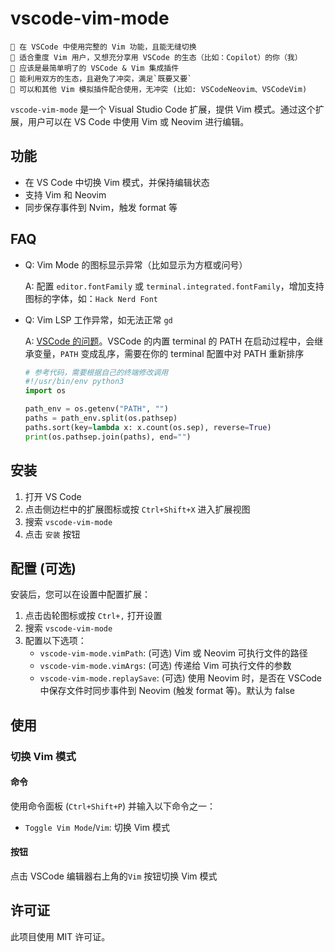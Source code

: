 # vscode-vim-mode

```
🌟 在 VSCode 中使用完整的 Vim 功能，且能无缝切换
🌟 适合重度 Vim 用户，又想充分享用 VSCode 的生态（比如：Copilot）的你（我）
🌟 应该是最简单明了的 VSCode & Vim 集成插件
🌟 能利用双方的生态，且避免了冲突，满足`既要又要`
🌟 可以和其他 Vim 模拟插件配合使用，无冲突 (比如: VSCodeNeovim、VSCodeVim)
```

`vscode-vim-mode` 是一个 Visual Studio Code 扩展，提供 Vim 模式。通过这个扩展，用户可以在 VS Code 中使用 Vim 或 Neovim 进行编辑。

## 功能

- 在 VS Code 中切换 Vim 模式，并保持编辑状态
- 支持 Vim 和 Neovim
- 同步保存事件到 Nvim，触发 format 等

## FAQ

- Q: Vim Mode 的图标显示异常（比如显示为方框或问号）

  A: 配置 `editor.fontFamily` 或 `terminal.integrated.fontFamily`，增加支持图标的字体，如：`Hack Nerd Font`

- Q: Vim LSP 工作异常，如无法正常 `gd`

  A: [VSCode 的问题](https://github.com/microsoft/vscode/issues/81213)。VSCode 的内置 terminal 的 PATH 在启动过程中，会继承变量，`PATH` 变成乱序，需要在你的 terminal 配置中对 PATH 重新排序

  ```python
  # 参考代码，需要根据自己的终端修改调用
  #!/usr/bin/env python3
  import os

  path_env = os.getenv("PATH", "")
  paths = path_env.split(os.pathsep)
  paths.sort(key=lambda x: x.count(os.sep), reverse=True)
  print(os.pathsep.join(paths), end="")
  ```

## 安装

1. 打开 VS Code
2. 点击侧边栏中的扩展图标或按 `Ctrl+Shift+X` 进入扩展视图
3. 搜索 `vscode-vim-mode`
4. 点击 `安装` 按钮

## 配置 (可选)

安装后，您可以在设置中配置扩展：

1. 点击齿轮图标或按 `Ctrl+,` 打开设置
2. 搜索 `vscode-vim-mode`
3. 配置以下选项：
   - `vscode-vim-mode.vimPath`: (可选) Vim 或 Neovim 可执行文件的路径
   - `vscode-vim-mode.vimArgs`: (可选) 传递给 Vim 可执行文件的参数
   - `vscode-vim-mode.replaySave`: (可选) 使用 Neovim 时，是否在 VSCode 中保存文件时同步事件到 Neovim (触发 format 等)。默认为 false

## 使用

### 切换 Vim 模式

#### 命令

使用命令面板 (`Ctrl+Shift+P`) 并输入以下命令之一：

- `Toggle Vim Mode`/`Vim`: 切换 Vim 模式

#### 按钮

点击 VSCode 编辑器右上角的`Vim` 按钮切换 Vim 模式

## 许可证

此项目使用 MIT 许可证。
